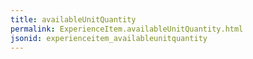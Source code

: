 ```yaml
---
title: availableUnitQuantity
permalink: ExperienceItem.availableUnitQuantity.html
jsonid: experienceitem_availableunitquantity
---
```

